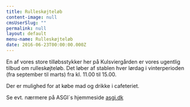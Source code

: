```yaml
---
title: Rulleskøjteløb
content-image: null
cmsUserSlug: ""
permalink: null
layout: default
menu-name: Rulleskøjteløb
date: 2016-06-23T00:00:00.000Z
---
```


En af vores store tilløbsstykker her på Kulsviergården er vores ugentlig tilbud om rulleskøjteløb. Det løber af stablen hver lørdag i vinterperioden (fra september til marts) fra kl. 11.00 til 15.00. 

Der er mulighed for at købe mad og drikke i cafeteriet.

Se evt. nærmere på ASGI´s hjemmeside [asgi.dk](http://www.asgi.dk/)